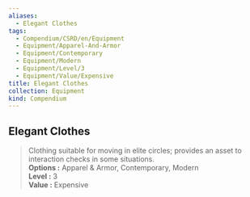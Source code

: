 ```yaml
---
aliases:
  - Elegant Clothes
tags:
  - Compendium/CSRD/en/Equipment
  - Equipment/Apparel-And-Armor
  - Equipment/Contemporary
  - Equipment/Modern
  - Equipment/Level/3
  - Equipment/Value/Expensive
title: Elegant Clothes
collection: Equipment
kind: Compendium
---
```

## Elegant Clothes  
  
>Clothing suitable for moving in elite circles; provides an asset to interaction checks in some situations.  
> **Options :** Apparel & Armor, Contemporary, Modern  
> **Level :** 3  
> **Value :** Expensive
